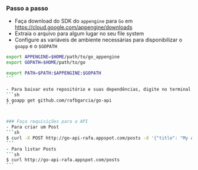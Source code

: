 ### Passo a passo

- Faça download do SDK do `appengine` para `Go` em https://cloud.google.com/appengine/downloads
- Extraia o arquivo para algum lugar no seu file system
- Configure as variáveis de ambiente necessárias para disponibilizar o `goapp` e o `$GOPATH`
````bash
export APPENGINE=$HOME/path/to/go_appengine
export GOPATH=$HOME/path/to/go

export PATH=$PATH:$APPENGINE:$GOPATH
```

- Para baixar este repositório e suas dependências, digite no terminal:
```sh
$ goapp get github.com/rafbgarcia/go-api
```


### Faça requisições para a API
- Para criar um Post
```sh
$ curl -X POST http://go-api-rafa.appspot.com/posts -d '{"title": "My Awesome Post Title", "body": "An Amazing Post Body!"}' -H "Content-type: application/json"
```
- Para listar Posts
```sh
$ curl http://go-api-rafa.appspot.com/posts
```
